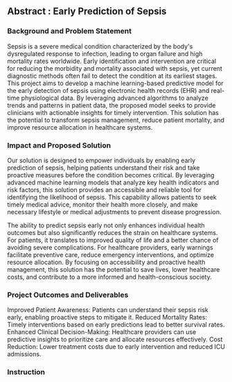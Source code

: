## Abstract : Early Prediction of Sepsis

### Background and Problem Statement
Sepsis is a severe medical condition characterized by the body's dysregulated response to infection, leading to organ failure and high mortality rates worldwide. Early identification and intervention are critical for reducing the morbidity and mortality associated with sepsis, yet current diagnostic methods often fail to detect the condition at its earliest stages. This project aims to develop a machine learning-based predictive model for the early detection of sepsis using electronic health records (EHR) and real-time physiological data. By leveraging advanced algorithms to analyze trends and patterns in patient data, the proposed model seeks to provide clinicians with actionable insights for timely intervention. This solution has the potential to transform sepsis management, reduce patient mortality, and improve resource allocation in healthcare systems.

### Impact and Proposed Solution
Our solution is designed to empower individuals by enabling early prediction of sepsis, helping patients understand their risk and take proactive measures before the condition becomes critical. By leveraging advanced machine learning models that analyze key health indicators and risk factors, this solution provides an accessible and reliable tool for identifying the likelihood of sepsis. This capability allows patients to seek timely medical advice, monitor their health more closely, and make necessary lifestyle or medical adjustments to prevent disease progression.

The ability to predict sepsis early not only enhances individual health outcomes but also significantly reduces the strain on healthcare systems. For patients, it translates to improved quality of life and a better chance of avoiding severe complications. For healthcare providers, early warnings facilitate preventive care, reduce emergency interventions, and optimize resource allocation. By focusing on accessibility and proactive health management, this solution has the potential to save lives, lower healthcare costs, and contribute to a more informed and health-conscious society.

### Project Outcomes and Deliverables
Improved Patient Awareness: Patients can understand their sepsis risk early, enabling proactive steps to mitigate it.
Reduced Mortality Rates: Timely interventions based on early predictions lead to better survival rates.
Enhanced Clinical Decision-Making: Healthcare providers can use predictive insights to prioritize care and allocate resources effectively.
Cost Reduction: Lower treatment costs due to early intervention and reduced ICU admissions.

### Instruction
### 
